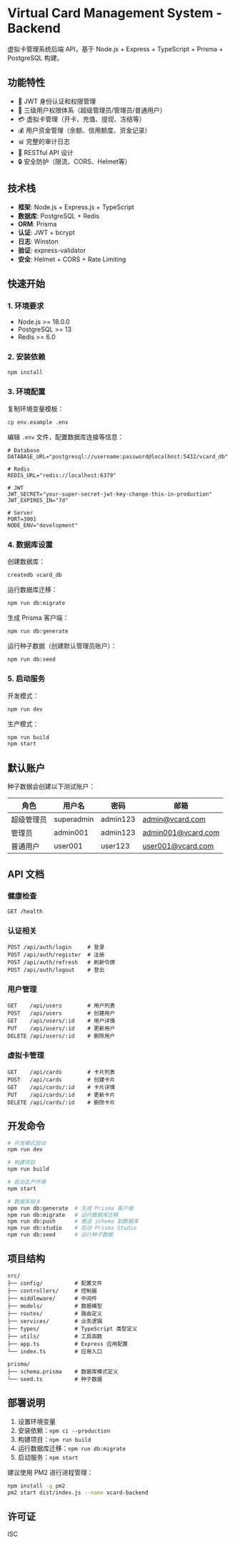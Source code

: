 # Virtual Card Management System - Backend

虚拟卡管理系统后端 API，基于 Node.js + Express + TypeScript + Prisma + PostgreSQL 构建。

## 功能特性

- 🔐 JWT 身份认证和权限管理
- 👥 三级用户权限体系（超级管理员/管理员/普通用户）
- 💳 虚拟卡管理（开卡、充值、提现、冻结等）
- 💰 用户资金管理（余额、信用额度、资金记录）
- 📊 完整的审计日志
- 🚀 RESTful API 设计
- 🔒 安全防护（限流、CORS、Helmet等）

## 技术栈

- **框架**: Node.js + Express.js + TypeScript
- **数据库**: PostgreSQL + Redis
- **ORM**: Prisma
- **认证**: JWT + bcrypt
- **日志**: Winston
- **验证**: express-validator
- **安全**: Helmet + CORS + Rate Limiting

## 快速开始

### 1. 环境要求

- Node.js >= 18.0.0
- PostgreSQL >= 13
- Redis >= 6.0

### 2. 安装依赖

```bash
npm install
```

### 3. 环境配置

复制环境变量模板：

```bash
cp env.example .env
```

编辑 `.env` 文件，配置数据库连接等信息：

```env
# Database
DATABASE_URL="postgresql://username:password@localhost:5432/vcard_db"

# Redis
REDIS_URL="redis://localhost:6379"

# JWT
JWT_SECRET="your-super-secret-jwt-key-change-this-in-production"
JWT_EXPIRES_IN="7d"

# Server
PORT=3001
NODE_ENV="development"
```

### 4. 数据库设置

创建数据库：

```bash
createdb vcard_db
```

运行数据库迁移：

```bash
npm run db:migrate
```

生成 Prisma 客户端：

```bash
npm run db:generate
```

运行种子数据（创建默认管理员账户）：

```bash
npm run db:seed
```

### 5. 启动服务

开发模式：

```bash
npm run dev
```

生产模式：

```bash
npm run build
npm start
```

## 默认账户

种子数据会创建以下测试账户：

| 角色 | 用户名 | 密码 | 邮箱 |
|------|--------|------|------|
| 超级管理员 | superadmin | admin123 | admin@vcard.com |
| 管理员 | admin001 | admin123 | admin001@vcard.com |
| 普通用户 | user001 | user123 | user001@vcard.com |

## API 文档

### 健康检查

```
GET /health
```

### 认证相关

```
POST /api/auth/login     # 登录
POST /api/auth/register  # 注册
POST /api/auth/refresh   # 刷新令牌
POST /api/auth/logout    # 登出
```

### 用户管理

```
GET    /api/users        # 用户列表
POST   /api/users        # 创建用户
GET    /api/users/:id    # 用户详情
PUT    /api/users/:id    # 更新用户
DELETE /api/users/:id    # 删除用户
```

### 虚拟卡管理

```
GET    /api/cards        # 卡片列表
POST   /api/cards        # 创建卡片
GET    /api/cards/:id    # 卡片详情
PUT    /api/cards/:id    # 更新卡片
DELETE /api/cards/:id    # 删除卡片
```

## 开发命令

```bash
# 开发模式启动
npm run dev

# 构建项目
npm run build

# 启动生产环境
npm start

# 数据库相关
npm run db:generate  # 生成 Prisma 客户端
npm run db:migrate   # 运行数据库迁移
npm run db:push      # 推送 schema 到数据库
npm run db:studio    # 启动 Prisma Studio
npm run db:seed      # 运行种子数据
```

## 项目结构

```
src/
├── config/          # 配置文件
├── controllers/     # 控制器
├── middleware/      # 中间件
├── models/          # 数据模型
├── routes/          # 路由定义
├── services/        # 业务逻辑
├── types/           # TypeScript 类型定义
├── utils/           # 工具函数
├── app.ts           # Express 应用配置
└── index.ts         # 应用入口

prisma/
├── schema.prisma    # 数据库模式定义
└── seed.ts          # 种子数据
```

## 部署说明

1. 设置环境变量
2. 安装依赖：`npm ci --production`
3. 构建项目：`npm run build`
4. 运行数据库迁移：`npm run db:migrate`
5. 启动服务：`npm start`

建议使用 PM2 进行进程管理：

```bash
npm install -g pm2
pm2 start dist/index.js --name vcard-backend
```

## 许可证

ISC
